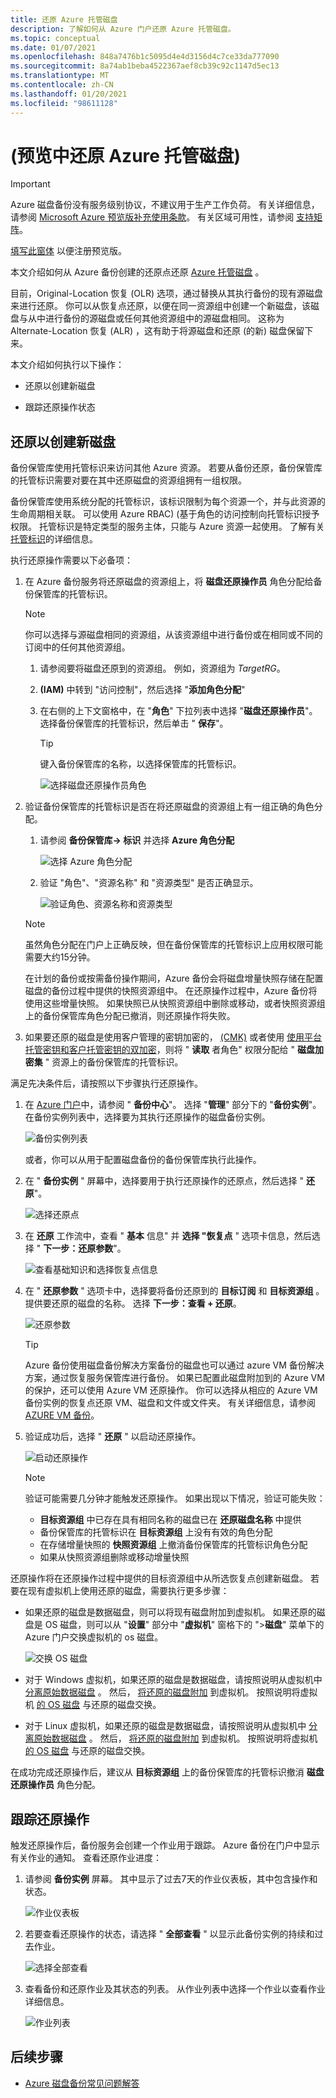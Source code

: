 ```yaml
---
title: 还原 Azure 托管磁盘
description: 了解如何从 Azure 门户还原 Azure 托管磁盘。
ms.topic: conceptual
ms.date: 01/07/2021
ms.openlocfilehash: 848a7476b1c5095d4e4d3156d4c7ce33da777090
ms.sourcegitcommit: 8a74ab1beba4522367aef8cb39c92c1147d5ec13
ms.translationtype: MT
ms.contentlocale: zh-CN
ms.lasthandoff: 01/20/2021
ms.locfileid: "98611128"
---
```

# <a name="restore-azure-managed-disks-in-preview"></a> (预览中还原 Azure 托管磁盘) 

>[!IMPORTANT]
>Azure 磁盘备份没有服务级别协议，不建议用于生产工作负荷。 有关详细信息，请参阅 [Microsoft Azure 预览版补充使用条款](https://azure.microsoft.com/support/legal/preview-supplemental-terms/)。 有关区域可用性，请参阅 [支持矩阵](disk-backup-support-matrix.md)。
>
>[填写此窗体](https://forms.office.com/Pages/ResponsePage.aspx?id=v4j5cvGGr0GRqy180BHbR1vE8L51DIpDmziRt_893LVUNFlEWFJBN09PTDhEMjVHS05UWFkxUlUzUS4u) 以便注册预览版。

本文介绍如何从 Azure 备份创建的还原点还原 [Azure 托管磁盘](https://docs.microsoft.com/azure/virtual-machines/managed-disks-overview) 。

目前，Original-Location 恢复 (OLR) 选项，通过替换从其执行备份的现有源磁盘来进行还原。 你可以从恢复点还原，以便在同一资源组中创建一个新磁盘，该磁盘与从中进行备份的源磁盘或任何其他资源组中的源磁盘相同。 这称为 Alternate-Location 恢复 (ALR) ，这有助于将源磁盘和还原 (的新) 磁盘保留下来。

本文介绍如何执行以下操作：

- 还原以创建新磁盘

- 跟踪还原操作状态

## <a name="restore-to-create-a-new-disk"></a>还原以创建新磁盘

备份保管库使用托管标识来访问其他 Azure 资源。 若要从备份还原，备份保管库的托管标识需要对要在其中还原磁盘的资源组拥有一组权限。

备份保管库使用系统分配的托管标识，该标识限制为每个资源一个，并与此资源的生命周期相关联。 可以使用 Azure RBAC)  (基于角色的访问控制向托管标识授予权限。 托管标识是特定类型的服务主体，只能与 Azure 资源一起使用。 了解有关 [托管标识](https://docs.microsoft.com/azure/active-directory/managed-identities-azure-resources/overview)的详细信息。

执行还原操作需要以下必备项：

1. 在 Azure 备份服务将还原磁盘的资源组上，将 **磁盘还原操作员** 角色分配给备份保管库的托管标识。

    >[!NOTE]
    > 你可以选择与源磁盘相同的资源组，从该资源组中进行备份或在相同或不同的订阅中的任何其他资源组。

    1. 请参阅要将磁盘还原到的资源组。 例如，资源组为 *TargetRG*。

    1. **(IAM)** 中转到 "访问控制"，然后选择 "**添加角色分配**"

    1. 在右侧的上下文窗格中，在 "**角色**" 下拉列表中选择 "**磁盘还原操作员**"。 选择备份保管库的托管标识，然后单击 " **保存**"。

        >[!TIP]
        >键入备份保管库的名称，以选择保管库的托管标识。

        ![选择磁盘还原操作员角色](./media/restore-managed-disks/disk-restore-operator-role.png)

1. 验证备份保管库的托管标识是否在将还原磁盘的资源组上有一组正确的角色分配。

    1. 请参阅 **备份保管库-> 标识** 并选择 **Azure 角色分配**

        ![选择 Azure 角色分配](./media/restore-managed-disks/azure-role-assignments.png)

    1. 验证 "角色"、"资源名称" 和 "资源类型" 是否正确显示。

        ![验证角色、资源名称和资源类型](./media/restore-managed-disks/verify-role.png)

    >[!NOTE]
    >虽然角色分配在门户上正确反映，但在备份保管库的托管标识上应用权限可能需要大约15分钟。
    >
    >在计划的备份或按需备份操作期间，Azure 备份会将磁盘增量快照存储在配置磁盘的备份过程中提供的快照资源组中。 在还原操作过程中，Azure 备份将使用这些增量快照。 如果快照已从快照资源组中删除或移动，或者快照资源组上的备份保管库角色分配已撤消，则还原操作将失败。

1. 如果要还原的磁盘是使用客户管理的密钥加密的， [ (CMK)](https://docs.microsoft.com/azure/virtual-machines/disks-enable-customer-managed-keys-portal) 或者使用 [使用平台托管密钥和客户托管密钥的双加密](https://docs.microsoft.com/azure/virtual-machines/disks-enable-double-encryption-at-rest-portal)，则将 " **读取** 者角色" 权限分配给 " **磁盘加密集** " 资源上的备份保管库的托管标识。

满足先决条件后，请按照以下步骤执行还原操作。

1. 在 [Azure 门户](https://portal.azure.com/)中，请参阅 " **备份中心**"。 选择 "**管理**" 部分下的 "**备份实例**"。 在备份实例列表中，选择要为其执行还原操作的磁盘备份实例。

    ![备份实例列表](./media/restore-managed-disks/backup-instances.png)

    或者，你可以从用于配置磁盘备份的备份保管库执行此操作。

1. 在 " **备份实例** " 屏幕中，选择要用于执行还原操作的还原点，然后选择 " **还原**"。

    ![选择还原点](./media/restore-managed-disks/select-restore-point.png)

1. 在 **还原** 工作流中，查看 " **基本** 信息" 并 **选择 "恢复点** " 选项卡信息，然后选择 " **下一步：还原参数**"。

    ![查看基础知识和选择恢复点信息](./media/restore-managed-disks/review-information.png)

1. 在 " **还原参数** " 选项卡中，选择要将备份还原到的 **目标订阅** 和 **目标资源组** 。 提供要还原的磁盘的名称。 选择 **下一步：查看 + 还原**。

    ![还原参数](./media/restore-managed-disks/restore-parameters.png)

    >[!TIP]
    >Azure 备份使用磁盘备份解决方案备份的磁盘也可以通过 azure VM 备份解决方案，通过恢复服务保管库进行备份。 如果已配置此磁盘附加到的 Azure VM 的保护，还可以使用 Azure VM 还原操作。 你可以选择从相应的 Azure VM 备份实例的恢复点还原 VM、磁盘和文件或文件夹。 有关详细信息，请参阅 [AZURE VM 备份](https://docs.microsoft.com/azure/backup/about-azure-vm-restore)。

1. 验证成功后，选择 " **还原** " 以启动还原操作。

    ![启动还原操作](./media/restore-managed-disks/initiate-restore.png)

    >[!NOTE]
    > 验证可能需要几分钟才能触发还原操作。 如果出现以下情况，验证可能失败：
    >
    > - **目标资源组** 中已存在具有相同名称的磁盘已在 **还原磁盘名称** 中提供
    > - 备份保管库的托管标识在 **目标资源组** 上没有有效的角色分配
    > - 在存储增量快照的 **快照资源组** 上撤消备份保管库的托管标识角色分配
    > - 如果从快照资源组删除或移动增量快照

还原操作将在还原操作过程中提供的目标资源组中从所选恢复点创建新磁盘。 若要在现有虚拟机上使用还原的磁盘，需要执行更多步骤：

- 如果还原的磁盘是数据磁盘，则可以将现有磁盘附加到虚拟机。 如果还原的磁盘是 OS 磁盘，则可以从 "**设置**" 部分中 "**虚拟机**" 窗格下的 ">**磁盘**" 菜单下的 Azure 门户交换虚拟机的 os 磁盘。

    ![交换 OS 磁盘](./media/restore-managed-disks/swap-os-disks.png)

- 对于 Windows 虚拟机，如果还原的磁盘是数据磁盘，请按照说明从虚拟机中 [分离原始数据磁盘](https://docs.microsoft.com/azure/virtual-machines/windows/detach-disk#detach-a-data-disk-using-the-portal) 。 然后， [将还原的磁盘附加](https://docs.microsoft.com/azure/virtual-machines/windows/attach-managed-disk-portal) 到虚拟机。 按照说明将虚拟机 [的 OS 磁盘](https://docs.microsoft.com/azure/virtual-machines/windows/os-disk-swap) 与还原的磁盘交换。

- 对于 Linux 虚拟机，如果还原的磁盘是数据磁盘，请按照说明从虚拟机中 [分离原始数据磁盘](https://docs.microsoft.com/azure/virtual-machines/linux/detach-disk#detach-a-data-disk-using-the-portal) 。 然后， [将还原的磁盘附加](https://docs.microsoft.com/azure/virtual-machines/linux/attach-disk-portal#attach-an-existing-disk) 到虚拟机。 按照说明将虚拟机 [的 OS 磁盘](https://docs.microsoft.com/azure/virtual-machines/linux/os-disk-swap) 与还原的磁盘交换。

在成功完成还原操作后，建议从 **目标资源组** 上的备份保管库的托管标识撤消 **磁盘还原操作员** 角色分配。

## <a name="track-a-restore-operation"></a>跟踪还原操作

触发还原操作后，备份服务会创建一个作业用于跟踪。 Azure 备份在门户中显示有关作业的通知。 查看还原作业进度：

1. 请参阅 **备份实例** 屏幕。 其中显示了过去7天的作业仪表板，其中包含操作和状态。

    ![作业仪表板](./media/restore-managed-disks/jobs-dashboard.png)

1. 若要查看还原操作的状态，请选择 " **全部查看** " 以显示此备份实例的持续和过去作业。

    ![选择全部查看](./media/restore-managed-disks/view-all.png)

1. 查看备份和还原作业及其状态的列表。 从作业列表中选择一个作业以查看作业详细信息。

    ![作业列表](./media/restore-managed-disks/list-of-jobs.png)

## <a name="next-steps"></a>后续步骤

- [Azure 磁盘备份常见问题解答](disk-backup-faq.md)
